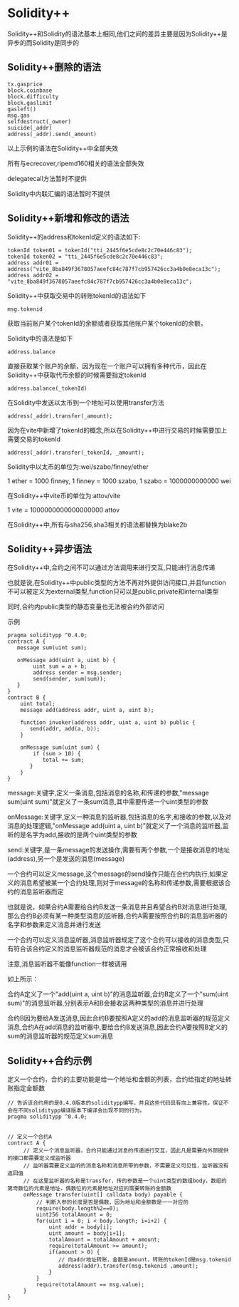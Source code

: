 # Solidity++

Solidity++和Solidity的语法基本上相同,他们之间的差异主要是因为Solidity++是异步的而Solidity是同步的

## Solidity++删除的语法

```
tx.gasprice
block.coinbase
block.difficulty
block.gaslimit
gasleft()
msg.gas
selfdestruct(_owner)
suicide(_addr)
address(_addr).send(_amount)
```

以上示例的语法在Solidity++中全部失效

所有与ecrecover,ripemd160相关的语法全部失效

delegatecall方法暂时不提供

Solidity中内联汇编的语法暂时不提供


## Solidity++新增和修改的语法

Solidity++的address和tokenId定义的语法如下:

```
tokenId token01 = tokenId("tti_2445f6e5cde8c2c70e446c83");
tokenId token02 = "tti_2445f6e5cde8c2c70e446c83";
address addr01 = address("vite_8ba849f3678057aeefc84c787f7cb957426cc3a4b0e8eca13c");
address addr02 = "vite_8ba849f3678057aeefc84c787f7cb957426cc3a4b0e8eca13c";
```

Solidity++中获取交易中的转账tokenId的语法如下

```
msg.tokenid
```

获取当前账户某个tokenId的余额或者获取其他账户某个tokenId的余额，

Solidity中的语法是如下

```
address.balance
```

直接获取某个账户的余额，因为现在一个账户可以拥有多种代币，因此在Solidity++中获取代币余额的时候需要指定tokenId

```
address.balance(_tokenId)
```

在Solidity中发送以太币到一个地址可以使用transfer方法

```
address(_addr).transfer(_amount);
```

因为在vite中新增了tokenId的概念,所以在Solidity++中进行交易的时候需要加上需要交易的tokenId

```
address(_addr).transfer(_tokenId, _amount);
```

Solidity中以太币的单位为:wei/szabo/finney/ether

1 ether = 1000 finney, 1 finney = 1000 szabo, 1 szabo = 1000000000000 wei

在Solidity++中vite币的单位为:attov/vite

1 vite = 1000000000000000000 attov

在Solidity++中,所有与sha256,sha3相关的语法都替换为blake2b


## Solidity++异步语法

在Solidity++中,合约之间不可以通过方法调用来进行交互,只能进行消息传递

也就是说,在Solidity++中public类型的方法不再对外提供访问接口,并且function不可以被定义为external类型,function只可以是public,private和internal类型

同时,合约内public类型的静态变量也无法被合约外部访问

示例

```
pragma soliditypp ^0.4.0;
contract A {
   message sum(uint sum);
 
   onMessage add(uint a, uint b) {
        uint sum = a + b;
        address sender = msg.sender;
        send(sender, sum(sum));       
   }
}
contract B {
    uint total;
    message add(address addr, uint a, uint b);
 
    function invoker(address addr, uint a, uint b) public {
       send(addr, add(a, b));
    }
 
    onMessage sum(uint sum) {
        if (sum > 10) {
           total += sum;
       }
    }
}
```

message:关键字,定义一条消息,包括消息的名称,和传递的参数,"message sum(uint sum)"就定义了一条sum消息,其中需要传递一个uint类型的参数

onMessage:关键字,定义一种消息的监听器,包括消息的名字,和接收的参数,以及对消息的处理逻辑,"onMessage add(uint a, uint b)"就定义了一个消息的监听器,监听的是名字为add,接收的是两个uint类型的参数

send:关键字,是一条message的发送操作,需要有两个参数,一个是接收消息的地址(address),另一个是发送的消息(message)

一个合约可以定义message,这个message的send操作只能在合约内执行,如果定义的消息希望被某一个合约处理,则对于message的名称和传递参数,需要根据该合约的消息监听器而定

也就是说，如果合约A需要给合约B发送一条消息并且希望合约B对消息进行处理,那么合约B必须有某一种类型消息的监听器,合约A需要按照合约B的消息监听器的名字和参数来定义消息并进行发送

一个合约可以定义消息监听器,消息监听器规定了这个合约可以接收的消息类型,只有符合该合约定义的消息监听器规范的消息才会被该合约正常接收和处理

注意,消息监听器不能像function一样被调用

如上所示：

合约A定义了一个"add(uint a, uint b)"的消息监听器,合约B定义了一个"sum(uint sum)"的消息监听器,分别表示A和B会接收这两种类型的消息并进行处理

合约B因为要给A发送消息,因此合约B要按照A定义的add的消息监听器的规范定义消息,合约A在add消息的监听器中,要给合约B发送消息,因此合约A要按照B定义的sum的消息监听器的规范定义sum消息


## Solidity++合约示例

定义一个合约，合约的主要功能是给一个地址和金额的列表，合约给指定的地址转账指定金额数

```
// 告诉该合约用的是0.4.0版本的soliditypp编写，并且这些代码具有向上兼容性。保证不会在不同soliditypp编译版本下编译会出现不同的行为。
pragma soliditypp ^0.4.0;
 
 
// 定义一个合约A
contract A {
     // 定义一个消息监听器，合约只能通过消息的传递进行交互，因此凡是需要向外部提供的接口都需要定义成监听器
     // 监听器需要定义监听的消息名称和消息所带的参数，不需要定义可见性，监听器没有返回值
     // 在这里监听器的名称是transfer，传的参数是一个uint类型的数组body，数组的第奇数位的元素是地址，偶数位的元素是地址对应的需要转账的金额数
     onMessage transfer(uint[] calldata body) payable {
         // 判断入参的长度是否是偶数，因为地址和金额数是一一对应的
         require(body.length%2==0);
         uint256 totalAmount = 0;
         for(uint i = 0; i < body.length; i=i+2) {
             uint addr = body[i];
             uint amount = body[i+1];
             totalAmount = totalAmount + amount;
             require(totalAmount >= amount);
             if(amount > 0) {
                // 向addr地址转账，金额是amount，转账的tokenId是msg.tokenid
                address(addr).transfer(msg.tokenid ,amount);
             }
         }
         require(totalAmount == msg.value);
     }
}
```
